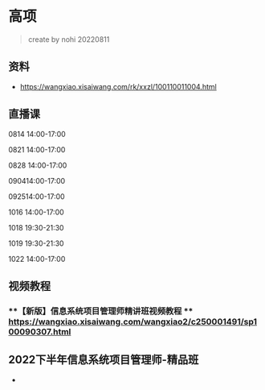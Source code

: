 # 高项

> create by nohi 20220811



## 资料

* https://wangxiao.xisaiwang.com/rk/xxzl/100110011004.html



## 直播课

0814  14:00-17:00

0821  14:00-17:00

0828  14:00-17:00

090414:00-17:00

092514:00-17:00

1016 14:00-17:00

1018 19:30-21:30

1019 19:30-21:30

1022 14:00-17:00 



## 视频教程

### **【新版】信息系统项目管理师精讲班视频教程 ** https://wangxiao.xisaiwang.com/wangxiao2/c250001491/sp100090307.html



## **2022下半年信息系统项目管理师-精品班**

* 

